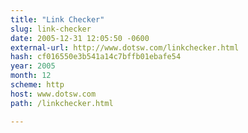```yaml
---
title: "Link Checker"
slug: link-checker
date: 2005-12-31 12:05:50 -0600
external-url: http://www.dotsw.com/linkchecker.html
hash: cf016550e3b541a14c7bffb01ebafe54
year: 2005
month: 12
scheme: http
host: www.dotsw.com
path: /linkchecker.html

---
```



